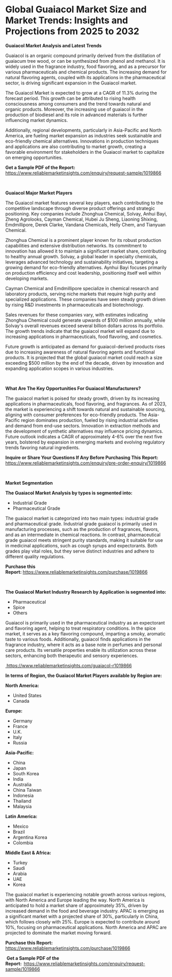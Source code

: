 <p><h1>Global Guaiacol Market Size and Market Trends: Insights and Projections from 2025 to 2032</h1></p><p><strong>Guaiacol Market Analysis and Latest Trends</strong></p>
<p><p>Guaiacol is an organic compound primarily derived from the distillation of guaiacum tree wood, or can be synthesized from phenol and methanol. It is widely used in the fragrance industry, food flavoring, and as a precursor for various pharmaceuticals and chemical products. The increasing demand for natural flavoring agents, coupled with its applications in the pharmaceutical sector, is driving significant expansion in the Guaiacol market.</p><p>The Guaiacol Market is expected to grow at a CAGR of 11.3% during the forecast period. This growth can be attributed to rising health consciousness among consumers and the trend towards natural and organic products. Moreover, the increasing use of guaiacol in the production of biodiesel and its role in advanced materials is further influencing market dynamics. </p><p>Additionally, regional developments, particularly in Asia-Pacific and North America, are fueling market expansion as industries seek sustainable and eco-friendly chemical alternatives. Innovations in production techniques and applications are also contributing to market growth, creating a favorable environment for stakeholders in the Guaiacol market to capitalize on emerging opportunities.</p></p>
<p><strong>Get a Sample PDF of the Report:&nbsp;</strong> <a href="https://www.reliablemarketinsights.com/enquiry/request-sample/1019866?utm_campaign=3309&utm_medium=2&utm_source=Github&utm_content=ia&utm_term=19042025&utm_id=guaiacol">https://www.reliablemarketinsights.com/enquiry/request-sample/1019866</a></p>
<p>&nbsp;</p>
<p><strong>Guaiacol Major Market Players</strong></p>
<p><p>The Guaiacol market features several key players, each contributing to the competitive landscape through diverse product offerings and strategic positioning. Key companies include Zhonghua Chemical, Solvay, Anhui Bayi, Zheng Agrolooks, Cayman Chemical, Hubei Ju Sheng, Liaoning Shixing, Emdmillipore, Derek Clarke, Vandana Chemicals, Helly Chem, and Tianyuan Chemical.</p><p>Zhonghua Chemical is a prominent player known for its robust production capabilities and extensive distribution networks. Its commitment to innovation has allowed it to maintain a significant market share, contributing to healthy annual growth. Solvay, a global leader in specialty chemicals, leverages advanced technology and sustainability initiatives, targeting a growing demand for eco-friendly alternatives. Aynhui Bayi focuses primarily on production efficiency and cost leadership, positioning itself well within developing markets.</p><p>Cayman Chemical and Emdmillipore specialize in chemical research and laboratory products, serving niche markets that require high purity and specialized applications. These companies have seen steady growth driven by rising R&D investments in pharmaceuticals and biotechnology.</p><p>Sales revenues for these companies vary, with estimates indicating Zhonghua Chemical could generate upwards of $100 million annually, while Solvay's overall revenues exceed several billion dollars across its portfolio. The growth trends indicate that the guaiacol market will expand due to increasing applications in pharmaceuticals, food flavoring, and cosmetics.</p><p>Future growth is anticipated as demand for guaiacol-derived products rises due to increasing awareness of natural flavoring agents and functional products. It is projected that the global guaiacol market could reach a size exceeding $500 million by the end of the decade, driven by innovation and expanding application scopes in various industries.</p></p>
<p>&nbsp;</p>
<p><strong>What Are The Key Opportunities For Guaiacol Manufacturers?</strong></p>
<p><p>The guaiacol market is poised for steady growth, driven by its increasing applications in pharmaceuticals, food flavoring, and fragrances. As of 2023, the market is experiencing a shift towards natural and sustainable sourcing, aligning with consumer preferences for eco-friendly products. The Asia-Pacific region dominates production, fueled by rising industrial activities and demand from end-use sectors. Innovation in extraction methods and the development of synthetic alternatives may influence pricing dynamics. Future outlook indicates a CAGR of approximately 4-6% over the next five years, bolstered by expansion in emerging markets and evolving regulatory trends favoring natural ingredients.</p></p>
<p><strong>Inquire or Share Your Questions If Any Before Purchasing This Report:</strong> <a href="https://www.reliablemarketinsights.com/enquiry/pre-order-enquiry/1019866?utm_campaign=3309&utm_medium=2&utm_source=Github&utm_content=ia&utm_term=19042025&utm_id=guaiacol">https://www.reliablemarketinsights.com/enquiry/pre-order-enquiry/1019866</a></p>
<p>&nbsp;</p>
<p><strong>Market Segmentation</strong></p>
<p><strong>The Guaiacol Market Analysis by types is segmented into:</strong></p>
<p><ul><li>Industrial Grade</li><li>Pharmaceutical Grade</li></ul></p>
<p><p>The guaiacol market is categorized into two main types: industrial grade and pharmaceutical grade. Industrial grade guaiacol is primarily used in manufacturing processes, such as the production of fragrances, flavors, and as an intermediate in chemical reactions. In contrast, pharmaceutical grade guaiacol meets stringent purity standards, making it suitable for use in medicinal applications, such as cough syrups and expectorants. Both grades play vital roles, but they serve distinct industries and adhere to different quality regulations.</p></p>
<p><strong>Purchase this Report:&nbsp;</strong><a href="https://www.reliablemarketinsights.com/purchase/1019866?utm_campaign=3309&utm_medium=2&utm_source=Github&utm_content=ia&utm_term=19042025&utm_id=guaiacol">https://www.reliablemarketinsights.com/purchase/1019866</a></p>
<p>&nbsp;</p>
<p><strong>The Guaiacol Market Industry Research by Application is segmented into:</strong></p>
<p><ul><li>Pharmaceutical</li><li>Spice</li><li>Others</li></ul></p>
<p><p>Guaiacol is primarily used in the pharmaceutical industry as an expectorant and flavoring agent, helping to treat respiratory conditions. In the spice market, it serves as a key flavoring compound, imparting a smoky, aromatic taste to various foods. Additionally, guaiacol finds applications in the fragrance industry, where it acts as a base note in perfumes and personal care products. Its versatile properties enable its utilization across these sectors, enhancing both therapeutic and sensory experiences.</p></p>
<p><a href="https://www.reliablemarketinsights.com/guaiacol-r1019866?utm_campaign=3309&utm_medium=2&utm_source=Github&utm_content=ia&utm_term=19042025&utm_id=guaiacol">&nbsp;https://www.reliablemarketinsights.com/guaiacol-r1019866</a></p>
<p><strong>In terms of Region, the Guaiacol Market Players available by Region are:</strong></p>
<p>
    <p> <strong> North America: </strong>
        <ul>
            <li>United States</li>
            <li>Canada</li>
        </ul>
        </p> 
    <p> <strong> Europe: </strong>
        <ul>
            <li>Germany</li>
            <li>France</li>
            <li>U.K.</li>
            <li>Italy</li>
            <li>Russia</li>
        </ul>
        </p> 
    <p> <strong> Asia-Pacific: </strong>
        <ul>
            <li>China</li>
            <li>Japan</li>
            <li>South Korea</li>
            <li>India</li>
            <li>Australia</li>
            <li>China Taiwan</li>
            <li>Indonesia</li>
            <li>Thailand</li>
            <li>Malaysia</li>
        </ul>
        </p> 
    <p> <strong> Latin America: </strong>
        <ul>
            <li>Mexico</li>
            <li>Brazil</li>
            <li>Argentina Korea</li>
            <li>Colombia</li>
        </ul>
        </p> 
    <p> <strong> Middle East & Africa: </strong>
        <ul>
            <li>Turkey</li>
            <li>Saudi</li>
            <li>Arabia</li>
            <li>UAE</li>
            <li>Korea</li>
        </ul>
    </p>
    </p>
<p><p>The guaiacol market is experiencing notable growth across various regions, with North America and Europe leading the way. North America is anticipated to hold a market share of approximately 35%, driven by increased demand in the food and beverage industry. APAC is emerging as a significant market with a projected share of 30%, particularly in China, which follows closely with 25%. Europe is expected to contribute around 10%, focusing on pharmaceutical applications. North America and APAC are projected to dominate the market moving forward.</p></p>
<p><strong>Purchase this Report: </strong><a href="https://www.reliablemarketinsights.com/purchase/1019866?utm_campaign=3309&utm_medium=2&utm_source=Github&utm_content=ia&utm_term=19042025&utm_id=guaiacol">https://www.reliablemarketinsights.com/purchase/1019866</a></p>
<p>&nbsp;<strong>Get a Sample PDF of the Report:&nbsp;&nbsp;</strong><a href="https://www.reliablemarketinsights.com/enquiry/request-sample/1019866?utm_campaign=3309&utm_medium=2&utm_source=Github&utm_content=ia&utm_term=19042025&utm_id=guaiacol">https://www.reliablemarketinsights.com/enquiry/request-sample/1019866</a></p>
<p><strong></strong></p>
<p><p></p><p></p><p></p></p>